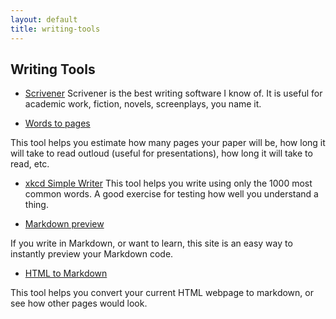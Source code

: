 ```yaml
---
layout: default
title: writing-tools
---
```



## Writing Tools ##

* [Scrivener](https://www.literatureandlatte.com/scrivener.php)
Scrivener is the best writing software I know of. It is useful for academic work, fiction, novels, screenplays, you name it. 

* [Words to pages](http://wordstopages.com/)

This tool helps you estimate how many pages your paper will be, how long it will take to read outloud (useful for presentations), how long it will take to read, etc. 

* [xkcd Simple Writer](https://xkcd.com/simplewriter/)
This tool helps you write using only the 1000 most common words. A good exercise for testing how well you understand a thing. 

* [Markdown preview](http://dillinger.io/)

If you write in Markdown, or want to learn, this site is an easy way to instantly preview your Markdown code. 

* [HTML to Markdown](https://domchristie.github.io/to-markdown/)

This tool helps you convert your current HTML webpage to markdown, or see how other pages would look. 



